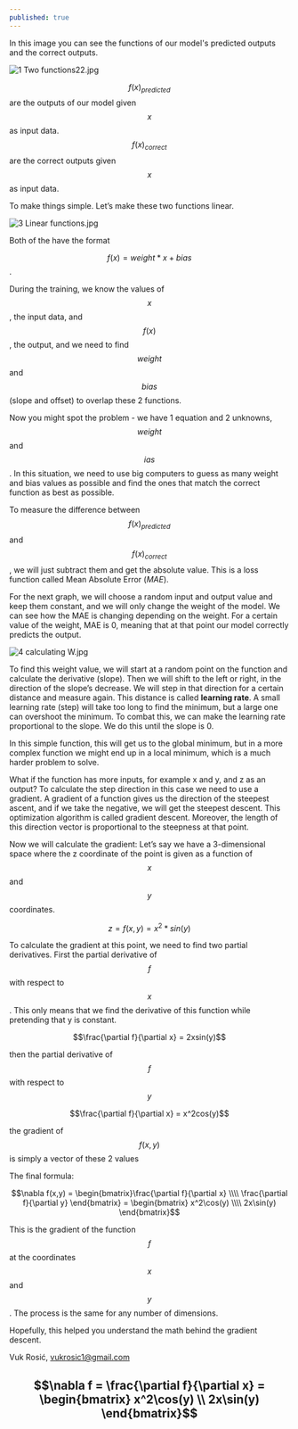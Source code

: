 ```yaml
---
published: true
---
```

In this image you can see the functions of our model's predicted outputs and the correct outputs.

![1 Two functions22.jpg](https://raw.githubusercontent.com/vukrosic/vukrosic.github.io/master/BlogImages/Gradient%20Descent/1%20Two%20functions22.jpg)


$$f(x)_{predicted}$$ are the outputs of our model given $$x$$ as input data.
$$f(x)_{correct}$$ are the correct outputs given $$x$$ as input data.


To make things simple. Let’s make these two functions linear.

![3 Linear functions.jpg](https://github.com/vukrosic/vukrosic.github.io/blob/master/BlogImages/Gradient%20Descent/3%20Linear%20functions.jpg?raw=true)


Both of the have the format

$$f(x)=weight*x+bias$$.


During the training, we know the values of $$x$$, the input data, and $$f(x)$$, the output, and we need to find $$weight$$ and $$bias$$ (slope and offset) to overlap these 2 functions.

Now you might spot the problem - we have 1 equation and 2 unknowns, $$weight$$ and $$ias$$. In this situation, we need to use big computers to guess as many weight and bias values as possible and find the ones that match the correct function as best as possible.

To measure the difference between $$f(x)_{predicted}$$ and $$f(x)_{correct}$$, we will just subtract them and get the absolute value. This is a loss function called Mean Absolute Error (_MAE_).

For the next graph, we will choose a random input and output value and keep them constant, and we will only change the weight of the model. We can see how the MAE is changing depending on the weight. For a certain value of the weight, MAE is 0, meaning that at that point our model correctly predicts the output.

![4 calculating W.jpg](https://raw.githubusercontent.com/vukrosic/vukrosic.github.io/master/BlogImages/Gradient%20Descent/5%20Difference.jpg)


To find this weight value, we will start at a random point on the function and calculate the derivative (slope). Then we will shift to the left or right, in the direction of the slope’s decrease. We will step in that direction for a certain distance and measure again. This distance is called **learning rate**. A small learning rate (step) will take too long to find the minimum, but a large one can overshoot the minimum. To combat this, we can make the learning rate proportional to the slope. We do this until the slope is 0.


In this simple function, this will get us to the global minimum, but in a more complex function we might end up in a local minimum, which is a much harder problem to solve.

What if the function has more inputs, for example x and y, and z as an output? To calculate the step direction in this case we need to use a gradient. A gradient of a function gives us the direction of the steepest ascent, and if we take the negative, we will get the steepest descent. This optimization algorithm is called gradient descent. Moreover, the length of this direction vector is proportional to the steepness at that point.

Now we will calculate the gradient:
Let’s say we have a 3-dimensional space where the z coordinate of the point is given as a function of $$x$$ and $$y$$ coordinates.

$$z = f(x,y) = x^2*sin(y)$$

To calculate the gradient at this point, we need to find two partial derivatives.
First the partial derivative of $$f$$ with respect to $$x$$. This only means that we find the derivative of this function while pretending that y is constant.

$$\frac{\partial f}{\partial x} = 2xsin(y)$$

then the partial derivative of $$f$$ with respect to $$y$$

$$\frac{\partial f}{\partial x} = x^2cos(y)$$

the gradient of $$f(x,y)$$ is simply a vector of these 2 values


The final formula:

$$\nabla f(x,y) = \begin{bmatrix}\frac{\partial f}{\partial x} \\\\ \frac{\partial f}{\partial y}
\end{bmatrix} = \begin{bmatrix} x^2\cos(y) \\\\ 2x\sin(y) \end{bmatrix}$$

This is the gradient of the function $$f$$ at the coordinates $$x$$ and $$y$$. The process is the same for any number of dimensions.

Hopefully, this helped you understand the math behind the gradient descent. 

Vuk Rosić,
vukrosic1@gmail.com



$$\nabla f = \frac{\partial f}{\partial x} = \begin{bmatrix} x^2\cos(y) \\ 2x\sin(y) \end{bmatrix}$$
-------------------------
